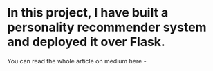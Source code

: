 # In this project, I have built a personality recommender system and deployed it over Flask. 

You can read the whole article on medium here - 
